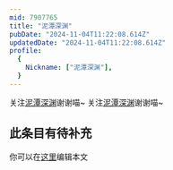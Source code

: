 ```yaml
---
mid: 7907765
title: "泥潭深渊"
pubDate: "2024-11-04T11:22:08.614Z"
updatedDate: "2024-11-04T11:22:08.614Z"
profile:
  {
    Nickname: ["泥潭深渊"],
  }
---
```


关注[泥潭深渊](https://space.bilibili.com/7907765)谢谢喵~ 关注[泥潭深渊](https://space.bilibili.com/7907765)谢谢喵~

## 此条目有待补充
你可以在[这里](https://github.com/Yuhanawa/VTuber.ICU/edit/master/src/content/v/泥潭深渊/index.md)编辑本文
